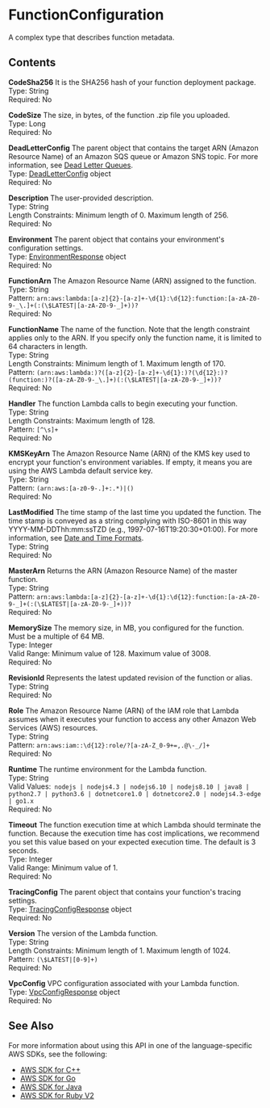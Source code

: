 # FunctionConfiguration<a name="API_FunctionConfiguration"></a>

A complex type that describes function metadata\.

## Contents<a name="API_FunctionConfiguration_Contents"></a>

 **CodeSha256**   <a name="SSS-Type-FunctionConfiguration-CodeSha256"></a>
It is the SHA256 hash of your function deployment package\.  
Type: String  
Required: No

 **CodeSize**   <a name="SSS-Type-FunctionConfiguration-CodeSize"></a>
The size, in bytes, of the function \.zip file you uploaded\.  
Type: Long  
Required: No

 **DeadLetterConfig**   <a name="SSS-Type-FunctionConfiguration-DeadLetterConfig"></a>
The parent object that contains the target ARN \(Amazon Resource Name\) of an Amazon SQS queue or Amazon SNS topic\. For more information, see [Dead Letter Queues](dlq.md)\.   
Type: [DeadLetterConfig](API_DeadLetterConfig.md) object  
Required: No

 **Description**   <a name="SSS-Type-FunctionConfiguration-Description"></a>
The user\-provided description\.  
Type: String  
Length Constraints: Minimum length of 0\. Maximum length of 256\.  
Required: No

 **Environment**   <a name="SSS-Type-FunctionConfiguration-Environment"></a>
The parent object that contains your environment's configuration settings\.  
Type: [EnvironmentResponse](API_EnvironmentResponse.md) object  
Required: No

 **FunctionArn**   <a name="SSS-Type-FunctionConfiguration-FunctionArn"></a>
The Amazon Resource Name \(ARN\) assigned to the function\.  
Type: String  
Pattern: `arn:aws:lambda:[a-z]{2}-[a-z]+-\d{1}:\d{12}:function:[a-zA-Z0-9-_\.]+(:(\$LATEST|[a-zA-Z0-9-_]+))?`   
Required: No

 **FunctionName**   <a name="SSS-Type-FunctionConfiguration-FunctionName"></a>
The name of the function\. Note that the length constraint applies only to the ARN\. If you specify only the function name, it is limited to 64 characters in length\.  
Type: String  
Length Constraints: Minimum length of 1\. Maximum length of 170\.  
Pattern: `(arn:aws:lambda:)?([a-z]{2}-[a-z]+-\d{1}:)?(\d{12}:)?(function:)?([a-zA-Z0-9-_\.]+)(:(\$LATEST|[a-zA-Z0-9-_]+))?`   
Required: No

 **Handler**   <a name="SSS-Type-FunctionConfiguration-Handler"></a>
The function Lambda calls to begin executing your function\.  
Type: String  
Length Constraints: Maximum length of 128\.  
Pattern: `[^\s]+`   
Required: No

 **KMSKeyArn**   <a name="SSS-Type-FunctionConfiguration-KMSKeyArn"></a>
The Amazon Resource Name \(ARN\) of the KMS key used to encrypt your function's environment variables\. If empty, it means you are using the AWS Lambda default service key\.  
Type: String  
Pattern: `(arn:aws:[a-z0-9-.]+:.*)|()`   
Required: No

 **LastModified**   <a name="SSS-Type-FunctionConfiguration-LastModified"></a>
The time stamp of the last time you updated the function\. The time stamp is conveyed as a string complying with ISO\-8601 in this way YYYY\-MM\-DDThh:mm:ssTZD \(e\.g\., 1997\-07\-16T19:20:30\+01:00\)\. For more information, see [Date and Time Formats](https://www.w3.org/TR/NOTE-datetime)\.  
Type: String  
Required: No

 **MasterArn**   <a name="SSS-Type-FunctionConfiguration-MasterArn"></a>
Returns the ARN \(Amazon Resource Name\) of the master function\.  
Type: String  
Pattern: `arn:aws:lambda:[a-z]{2}-[a-z]+-\d{1}:\d{12}:function:[a-zA-Z0-9-_]+(:(\$LATEST|[a-zA-Z0-9-_]+))?`   
Required: No

 **MemorySize**   <a name="SSS-Type-FunctionConfiguration-MemorySize"></a>
The memory size, in MB, you configured for the function\. Must be a multiple of 64 MB\.  
Type: Integer  
Valid Range: Minimum value of 128\. Maximum value of 3008\.  
Required: No

 **RevisionId**   <a name="SSS-Type-FunctionConfiguration-RevisionId"></a>
Represents the latest updated revision of the function or alias\.  
Type: String  
Required: No

 **Role**   <a name="SSS-Type-FunctionConfiguration-Role"></a>
The Amazon Resource Name \(ARN\) of the IAM role that Lambda assumes when it executes your function to access any other Amazon Web Services \(AWS\) resources\.  
Type: String  
Pattern: `arn:aws:iam::\d{12}:role/?[a-zA-Z_0-9+=,.@\-_/]+`   
Required: No

 **Runtime**   <a name="SSS-Type-FunctionConfiguration-Runtime"></a>
The runtime environment for the Lambda function\.  
Type: String  
Valid Values:` nodejs | nodejs4.3 | nodejs6.10 | nodejs8.10 | java8 | python2.7 | python3.6 | dotnetcore1.0 | dotnetcore2.0 | nodejs4.3-edge | go1.x`   
Required: No

 **Timeout**   <a name="SSS-Type-FunctionConfiguration-Timeout"></a>
The function execution time at which Lambda should terminate the function\. Because the execution time has cost implications, we recommend you set this value based on your expected execution time\. The default is 3 seconds\.  
Type: Integer  
Valid Range: Minimum value of 1\.  
Required: No

 **TracingConfig**   <a name="SSS-Type-FunctionConfiguration-TracingConfig"></a>
The parent object that contains your function's tracing settings\.  
Type: [TracingConfigResponse](API_TracingConfigResponse.md) object  
Required: No

 **Version**   <a name="SSS-Type-FunctionConfiguration-Version"></a>
The version of the Lambda function\.  
Type: String  
Length Constraints: Minimum length of 1\. Maximum length of 1024\.  
Pattern: `(\$LATEST|[0-9]+)`   
Required: No

 **VpcConfig**   <a name="SSS-Type-FunctionConfiguration-VpcConfig"></a>
VPC configuration associated with your Lambda function\.  
Type: [VpcConfigResponse](API_VpcConfigResponse.md) object  
Required: No

## See Also<a name="API_FunctionConfiguration_SeeAlso"></a>

For more information about using this API in one of the language\-specific AWS SDKs, see the following:
+  [AWS SDK for C\+\+](http://docs.aws.amazon.com/goto/SdkForCpp/lambda-2015-03-31/FunctionConfiguration) 
+  [AWS SDK for Go](http://docs.aws.amazon.com/goto/SdkForGoV1/lambda-2015-03-31/FunctionConfiguration) 
+  [AWS SDK for Java](http://docs.aws.amazon.com/goto/SdkForJava/lambda-2015-03-31/FunctionConfiguration) 
+  [AWS SDK for Ruby V2](http://docs.aws.amazon.com/goto/SdkForRubyV2/lambda-2015-03-31/FunctionConfiguration) 